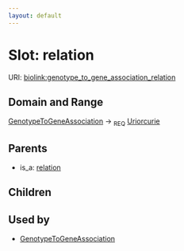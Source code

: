 ```yaml
---
layout: default
---
```



# Slot: relation




URI: [biolink:genotype_to_gene_association_relation](https://w3id.org/biolink/vocab/genotype_to_gene_association_relation)

## Domain and Range

[GenotypeToGeneAssociation](GenotypeToGeneAssociation.md) ->  <sub>REQ</sub> [Uriorcurie](Uriorcurie.md)

## Parents

 *  is_a: [relation](relation.md)

## Children


## Used by

 * [GenotypeToGeneAssociation](GenotypeToGeneAssociation.md)
